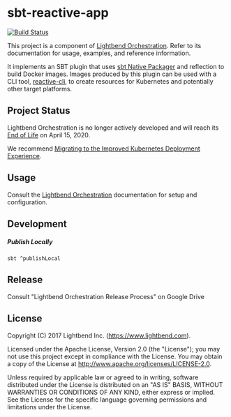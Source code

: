 # sbt-reactive-app

[![Build Status](https://api.travis-ci.org/lightbend/sbt-reactive-app.png?branch=master)](https://travis-ci.org/lightbend/sbt-reactive-app)

This project is a component of [Lightbend Orchestration](https://developer.lightbend.com/docs/lightbend-orchestration/current/). Refer to its documentation for usage, examples, and reference information.

It implements an SBT plugin that uses [sbt Native Packager](https://github.com/sbt/sbt-native-packager) and
reflection to build Docker images. Images produced by this plugin can be used with a CLI tool, [reactive-cli](https://github.com/lightbend/reactive-cli), to create resources for Kubernetes and potentially other target platforms.

## Project Status

Lightbend Orchestration is no longer actively developed and will reach its [End of Life](https://developer.lightbend.com/docs/lightbend-platform/introduction/getting-help/support-terminology.html#eol) on April 15, 2020.

We recommend [Migrating to the Improved Kubernetes Deployment Experience](https://developer.lightbend.com/docs/lightbend-orchestration/current/migration.html).

## Usage

Consult the [Lightbend Orchestration](https://developer.lightbend.com/docs/lightbend-orchestration/current/) documentation for setup and configuration.

## Development

##### Publish Locally

`sbt ^publishLocal`

## Release

Consult "Lightbend Orchestration Release Process" on Google Drive

## License

Copyright (C) 2017 Lightbend Inc. (https://www.lightbend.com).

Licensed under the Apache License, Version 2.0 (the "License"); you may not use this project except in compliance with the License. You may obtain a copy of the License at http://www.apache.org/licenses/LICENSE-2.0.

Unless required by applicable law or agreed to in writing, software distributed under the License is distributed on an "AS IS" BASIS, WITHOUT WARRANTIES OR CONDITIONS OF ANY KIND, either express or implied. See the License for the specific language governing permissions and limitations under the License.
